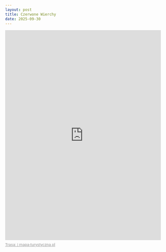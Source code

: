 ```yaml
---
layout: post
title: Czerwone Wierchy
date: 2025-09-30
---
```

<div style="max-width:100%;overflow:hidden;margin:0 auto;min-width:300px;"><iframe src="https://mapa-turystyczna.pl/map/widget/route/h1l0p1/1375y.html" height="680" style="width:100%;border:0;" loading="lazy"></iframe><a href="https://mapa-turystyczna.pl/route/1375y?utm_source=external_web&amp;utm_medium=widget&amp;utm_campaign=route_widget" target="_blank" rel="noopener" style="color:#999;padding:7px 0;font-size: 13px;font-family:Roboto,Arial,sans-serif;display: inline-block;">Trasa:  | mapa-turystyczna.pl</a></div>